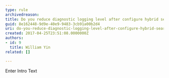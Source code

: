 ```yaml
---
type: rule
archivedreason: 
title: Do you reduce diagnostic logging level after configure hybrid search?
guid: 8e162448-9d9e-40e9-9483-3cb91a00b2d4
uri: do-you-reduce-diagnostic-logging-level-after-configure-hybrid-search
created: 2017-04-25T23:51:08.0000000Z
authors:
- id: 9
  title: William Yin
related: []

---
```



Enter Intro Text
<br><excerpt class='endintro'></excerpt><br>



